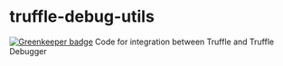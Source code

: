# truffle-debug-utils

[![Greenkeeper badge](https://badges.greenkeeper.io/trufflesuite/truffle-debug-utils.svg)](https://greenkeeper.io/)
Code for integration between Truffle and Truffle Debugger
